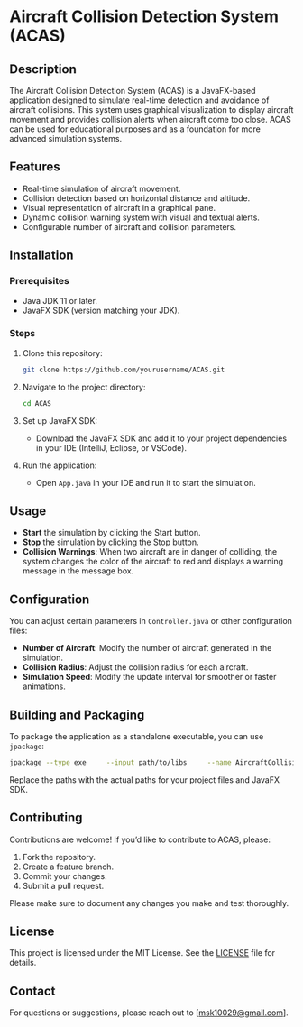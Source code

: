 
# Aircraft Collision Detection System (ACAS)

## Description
The Aircraft Collision Detection System (ACAS) is a JavaFX-based application designed to simulate real-time detection and avoidance of aircraft collisions. This system uses graphical visualization to display aircraft movement and provides collision alerts when aircraft come too close. ACAS can be used for educational purposes and as a foundation for more advanced simulation systems.

## Features
- Real-time simulation of aircraft movement.
- Collision detection based on horizontal distance and altitude.
- Visual representation of aircraft in a graphical pane.
- Dynamic collision warning system with visual and textual alerts.
- Configurable number of aircraft and collision parameters.

## Installation

### Prerequisites
- Java JDK 11 or later.
- JavaFX SDK (version matching your JDK).

### Steps
1. Clone this repository:
   ```sh
   git clone https://github.com/yourusername/ACAS.git
   ```
2. Navigate to the project directory:
   ```sh
   cd ACAS
   ```
3. Set up JavaFX SDK:
   - Download the JavaFX SDK and add it to your project dependencies in your IDE (IntelliJ, Eclipse, or VSCode).

4. Run the application:
   - Open `App.java` in your IDE and run it to start the simulation.

## Usage
- **Start** the simulation by clicking the Start button.
- **Stop** the simulation by clicking the Stop button.
- **Collision Warnings**: When two aircraft are in danger of colliding, the system changes the color of the aircraft to red and displays a warning message in the message box.

## Configuration
You can adjust certain parameters in `Controller.java` or other configuration files:
- **Number of Aircraft**: Modify the number of aircraft generated in the simulation.
- **Collision Radius**: Adjust the collision radius for each aircraft.
- **Simulation Speed**: Modify the update interval for smoother or faster animations.

## Building and Packaging
To package the application as a standalone executable, you can use `jpackage`:

```sh
jpackage --type exe     --input path/to/libs     --name AircraftCollisionDetection     --main-jar YourApp.jar     --main-class com.example.MainApp     --icon path/to/icon.ico     --module-path path/to/javafx-sdk/lib     --add-modules javafx.controls,javafx.fxml     --output path/to/output
```

Replace the paths with the actual paths for your project files and JavaFX SDK.

## Contributing
Contributions are welcome! If you’d like to contribute to ACAS, please:
1. Fork the repository.
2. Create a feature branch.
3. Commit your changes.
4. Submit a pull request.

Please make sure to document any changes you make and test thoroughly.

## License
This project is licensed under the MIT License. See the [LICENSE](LICENSE) file for details.

## Contact
For questions or suggestions, please reach out to [msk10029@gmail.com].
